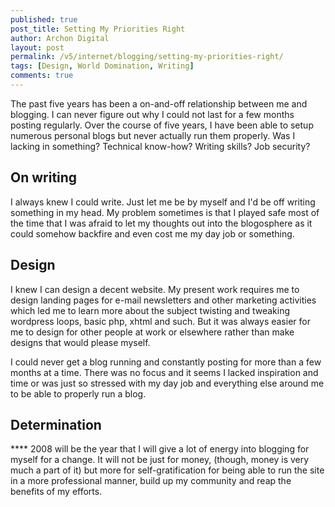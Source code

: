 ```yaml
---
published: true
post_title: Setting My Priorities Right
author: Archon Digital
layout: post
permalink: /v5/internet/blogging/setting-my-priorities-right/
tags: [Design, World Domination, Writing]
comments: true
---
```

The past five years has been a on-and-off relationship between me and blogging. I can never figure out why I could not last for a few months posting regularly. Over the course of five years, I have been able to setup numerous personal blogs but never actually run them properly. Was I lacking in something? Technical know-how? Writing skills? Job security?<!--more-->

## On writing

I always knew I could write. Just let me be by myself and I'd be off writing something in my head. My problem sometimes is that I played safe most of the time that I was afraid to let my thoughts out into the blogosphere as it could somehow backfire and even cost me my day job or something.

## Design

I knew I can design a decent website. My present work requires me to design landing pages for e-mail newsletters and other marketing activities which led me to learn more about the subject twisting and tweaking wordpress loops, basic php, xhtml and such. But it was always easier for me to design for other people at work or elsewhere rather than make designs that would please myself.

I could never get a blog running and constantly posting for more than a few months at a time. There was no focus and it seems I lacked inspiration and time or was just so stressed with my day job and everything else around me to be able to properly run a blog.

## Determination

**** 2008 will be the year that I will give a lot of energy into blogging for myself for a change. It will not be just for money, (though, money is very much a part of it) but more for self-gratification for being able to run the site in a more professional manner, build up my community and reap the benefits of my efforts.